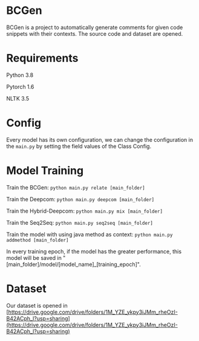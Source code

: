 # BCGen

BCGen is a project to automatically generate comments for given code snippets with their contexts.
The source code and dataset are opened.

# Requirements

Python 3.8

Pytorch 1.6

NLTK 3.5

# Config

Every model has its own configuration, we can change the configuration in the `main.py` by setting the field values of the Class Config.

# Model Training

Train the BCGen: `python main.py relate [main_folder]`

Train the Deepcom: `python main.py deepcom [main_folder]`

Train the Hybrid-Deepcom: `python main.py mix [main_folder]`

Train the Seq2Seq: `python main.py seq2seq [main_folder]`

Train the model with using java method as context: `python main.py addmethod [main_folder]`

In every training epoch, if the model has the greater performance, this model will be saved in "[main_folder]/model/[model_name]_[training_epoch]".

# Dataset

Our dataset is opened in [https://drive.google.com/drive/folders/1M_YZE_ykpy3iJMm_rheOzI-B42ACph_l?usp=sharing](https://drive.google.com/drive/folders/1M_YZE_ykpy3iJMm_rheOzI-B42ACph_l?usp=sharing)